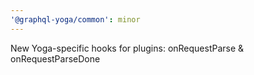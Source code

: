 ```yaml
---
'@graphql-yoga/common': minor
---
```


New Yoga-specific hooks for plugins: onRequestParse & onRequestParseDone

